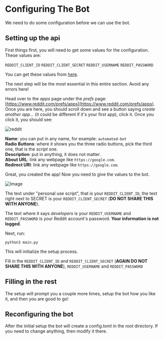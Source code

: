 # Configuring The Bot

We need to do some configuration before we can use the bot.

## Setting up the api

First things first, you will need to get some values for the configuration. These values are:

`REDDIT_CLIENT_ID`
`REDDIT_CLIENT_SECRET`
`REDDIT_USERNAME`
`REDDIT_PASSWORD`

You can get these values from [here](https://www.reddit.com/prefs/apps).

The next step will be the most essential in this entire section. Avoid any errors here!

Head over to the _apps_ page under the _prefs_ page: [https://www.reddit.com/prefs/apps](https://www.reddit.com/prefs/apps). Once you are here, you should scroll down and see a button saying _create another app..._ (it could be different if it's your first app), click it. Once you click it, you should see:

![reddit](<.gitbook/assets/image (6) (1).png>)

**Name**: you can put in any name, for example: `automated-bot`\
**Radio Buttons**: where it shows you the three radio buttons, pick the third one, that is the _script_ one.\
**Description**: put in anything, it does not matter.\
**About URL**: link any webpage like `https://google.com`.\
**Redirect URI**: link any webpage like `https://google.com`.

Great, you created the app! Now you need to give the values to the bot.

![Image](https://user-images.githubusercontent.com/66544866/173240642-af00257e-4414-4a57-a3be-24443ee7c29f.png)

The text under "personal use script", that is your `REDDIT_CLIENT_ID`, the text right next to SECRET is your `REDDIT_CLIENT_SECRET` (**DO NOT SHARE THIS WITH ANYONE**).

The text where it says _developers_ is your `REDDIT_USERNAME` and `REDDIT_PASSWORD` is your Reddit account's password. **Your information is not logged**.

Next, run:

```shell
python3 main.py
```

This will initialize the setup process.

Fill in the `REDDIT_CLIENT_ID` and `REDDIT_CLIENT_SECRET` (**AGAIN DO NOT SHARE THIS WITH ANYONE**), `REDDIT_USERNAME` and `REDDIT_PASSWORD`

## Filling in the rest

The setup will prompt you a couple more times, setup the bot how you like it, and then you are good to go!

## Reconfiguring the bot

After the initial setup the bot will create a config.toml in the root directory. If you need to change anything, then modify it there.
